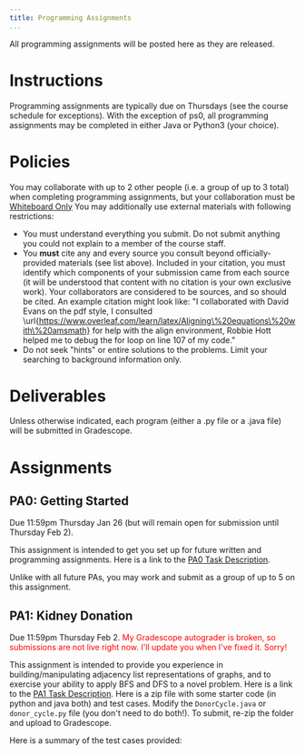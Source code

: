 ```yaml
---
title: Programming Assignments
...
```


All programming assignments will be posted here as they are released.

# Instructions

Programming assignments are typically due on Thursdays (see the course schedule for exceptions). With the exception of ps0, all programming assignments may be completed in either Java or Python3 (your choice).

# Policies

You may collaborate with up to 2 other people (i.e. a group of up to 3 total) when completing programming assignments, but your collaboration must be [Whiteboard Only](/syllabus.html) You may additionally use external materials with following restrictions:

- You must understand everything you submit. Do not submit anything you could not explain to a member of the course staff.
- You **must** cite any and every source you consult beyond officially-provided materials (see list above). Included in your citation, you must identify which components of your submission came from each source (it will be understood that content with no citation is your own exclusive work). Your collaborators are considered to be sources, and so should be cited. An example citation might look like: "I collaborated with David Evans on the pdf style, I consulted \url{https://www.overleaf.com/learn/latex/Aligning\%20equations\%20with\%20amsmath} for help with the align environment, Robbie Hott helped me to debug the for loop on line 107 of my code."
- Do not seek "hints" or entire solutions to the problems. Limit your searching to background information only.

# Deliverables

Unless otherwise indicated, each program (either a .py file or a .java file) will be submitted in Gradescope. 

# Assignments

## PA0: Getting Started

Due 11:59pm Thursday Jan 26 (but will remain open for submission until Thursday Feb 2).

This assignment is intended to get you set up for future written and programming assignments. Here is a link to the [PA0 Task Description](https://www.cs.virginia.edu/~njb2b/cs3100/s2023/pa0.html).

Unlike with all future PAs, you may work and submit as a group of up to 5 on this assignment.

## PA1: Kidney Donation

Due 11:59pm Thursday Feb 2. <span style="color: red;">My Gradescope autograder is broken, so submissions are not live right now. I'll update you when I've fixed it. Sorry!</span>

This assignment is intended to provide you experience in building/manipulating adjacency list representations of graphs, and to exercise your ability to apply BFS and DFS to a novel problem. Here is a link to the [PA1 Task Description](https://www.cs.virginia.edu/~njb2b/cs3100/s2023/files/pa/pa1.pdf). Here is a zip file with some starter code (in python and java both) and test cases. Modify the `DonorCycle.java` or `donor_cycle.py` file (you don't need to do both!). To submit, re-zip the folder and upload to Gradescope.

Here is a summary of the test cases provided:

